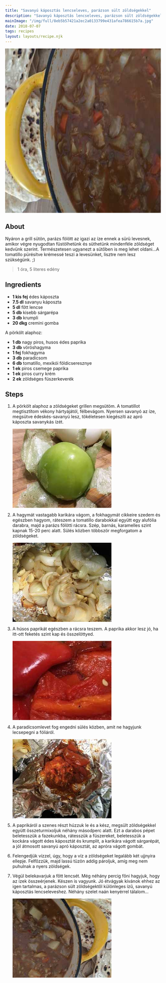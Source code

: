 ```yaml
---
title: "Savanyú káposztás lencseleves, parázson sült zöldségekkel"
description: "Savanyú káposztás lencseleves, parázson sült zöldségekkel"
mainImage: "/img/full/8eb5b57421a2ec2a0133799e431afea786615b7a.jpg"
date: 2018-07-07
tags: recipes
layout: layouts/recipe.njk
---
```

                            
<p align="center"><a href="https://cookpad.com/hu/receptek/5298449-savanyu-kaposztas-lencseleves-parazson-sult-zoldsegekkel" rel="Recipe source page"><img width="751" height="532" src="/img/full/8eb5b57421a2ec2a0133799e431afea786615b7a.jpg"/></a></p>

## About
<p class="mb-sm">Nyáron a grill sütön, parázs fölött az igazi az íze ennek a sürü levesnek, amikor végre nyugodtan füstölhetünk és süthetünk mindenféle zöldséget kedvünk szerint. Természetesen ugyanezt a sütőben is meg lehet oldani...A tomatillo pürésítve krémessé teszi a levesünket, lisztre nem lesz szükségünk. ;)</p>

> 1 óra, 5 literes edény 

## Ingredients
* **1 kis fej** édes káposzta
* **7.5 dl** savanyu káposzta
* **5 dl** főtt lencse
* **5 db** kisebb sárgarépa
* **3 db** krumpli
* **20 dkg** cremini gomba

A pörkölt alaphoz:
* **1 db** nagy piros, husos édes paprika
* **3 db** vöröshagyma
* **1 fej** fokhagyma
* **3 db** paradicsom
* **6 db** tomatillo, mexikói földicseresznye
* **1 ek** piros csemege paprika
* **1 ek** piros curry krém
* **2 ek** zöldséges füszerkeverék

## Steps

1. A pörkölt alaphoz a zöldségeket grillen megsütöm. A tomatillot megtisztítom vékony hártyájától, félbevágom. Nyersen savanyó az íze, megsütve édeskés-savanyú lesz, tökéletesen kiegészíti az apró káposzta savanykás ízét.
 
    <p><img width="320" height="256" align="left" src="/img/full/1ce49a15670fb5c3617a8036c4378f3604eb3970.jpg"/></p><div style="clear: both"/>

2. A hagymát vastagabb karikára vágom, a fokhagymát cikkeire szedem és egészben hagyom, ráteszem a tomatillo darabokkal együtt egy alufólia darabra, majd a parázs fölötti rácsra. Szép, barnás, karamelles szint kapnak 15-20 perc alatt. Sülés közben többször megforgatom a zöldségeket.
 
    <p><img width="320" height="256" align="left" src="/img/full/822e4ef295256333dc7bbbb5a008be5b06cec61f.jpg"/></p><div style="clear: both"/>

3. A húsos paprikát egészben a rácsra teszem. A paprika akkor lesz jó, ha itt-ott feketés szint kap és összelöttyed.
 
    <p><img width="320" height="256" align="left" src="/img/full/32344c163445b72cd87cd0909690d806d568b2d7.jpg"/></p><div style="clear: both"/>

4. A paradicsomlevet fog engedni sülés közben, amit ne hagyjunk lecsepegni a fóliáról.
 
    <p><img width="320" height="256" align="left" src="/img/full/3c092c22748d526e757737377d84e9bd951e05d7.jpg"/></p><div style="clear: both"/>

5. A paprikáról a szenes részt húzzuk le és a kész, megsült zöldségekkel együtt összeturmixoljuk néhány másodperc alatt. Ezt a darabos pépet beletesszük a fazekunkba, rátesszük a füszereket, beletesszük a kockára vágott édes káposztát és krumplit, a karikára vágott sárgarépát, a jól átmosott savanyú apró káposztát, az apróra vágott gombát.
 
    <div style="clear: both"/>

6. Felengedjük vízzel, úgy, hogy a víz a zöldségeket legalább két ujjnyira ellepje. Felfőzzük, majd lassú tüzön addig pároljuk, amíg meg nem puhulnak a nyers zöldségek.
 
    <div style="clear: both"/>

7. Végül belekavarjuk a főtt lencsét. Még néhány percig főni hagyjuk, hogy az ízek összeérjenek. Készen is vagyunk. Jó étvágyak kívánok ehhez az igen tartalmas, a parázson sült zöldségektől különleges ízű, savanyú káposztás lencseleveshez. Néhány szelet naán kenyérrel tálalom...
 
    <p><img width="320" height="256" align="left" src="/img/full/80fe3dd8c6b43590cd35e9f526684b3ab3451f2f.jpg"/></p><div style="clear: both"/>

